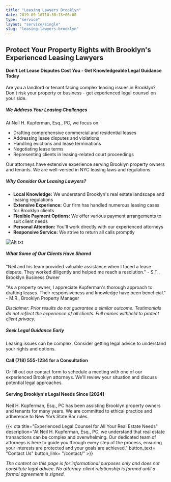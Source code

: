 ```yaml
---
title: "Leasing Lawyers Brooklyn"
date: 2019-09-16T10:30:13+06:00
type: "service"
layout: "service/single"
slug: "leasing-lawyers-brooklyn"
---
```



## Protect Your Property Rights with Brooklyn's Experienced Leasing Lawyers

#### Don't Let Lease Disputes Cost You - Get Knowledgeable Legal Guidance Today

Are you a landlord or tenant facing complex leasing issues in Brooklyn? Don't risk your property or business - get experienced legal counsel on your side.

##### We Address Your Leasing Challenges
At Neil H. Kupferman, Esq., PC, we focus on:

- Drafting comprehensive commercial and residential leases
- Addressing lease disputes and violations
- Handling evictions and lease terminations
- Negotiating lease terms
- Representing clients in leasing-related court proceedings

Our attorneys have extensive experience serving Brooklyn property owners and tenants. We are well-versed in NYC leasing laws and regulations.

##### Why Consider Our Leasing Lawyers?
- **Local Knowledge:** We understand Brooklyn's real estate landscape and leasing regulations
- **Extensive Experience:** Our firm has handled numerous leasing cases for Brooklyn clients
- **Flexible Payment Options:** We offer various payment arrangements to suit client needs
- **Personal Attention:** You'll work directly with our experienced attorneys
- **Responsive Service:** We strive to return all calls promptly

![Alt txt](/images/about/home-8.jpg)

##### What Some of Our Clients Have Shared
"Neil and his team provided valuable assistance when I faced a lease dispute. They worked diligently and helped me reach a resolution." - S.T., Brooklyn Business Owner

"As a property owner, I appreciate Kupferman's thorough approach to drafting leases. Their responsiveness and knowledge have been beneficial." - M.R., Brooklyn Property Manager

*Disclaimer: Prior results do not guarantee a similar outcome. Testimonials do not reflect the experience of all clients. Full names withheld to protect client privacy.*

##### Seek Legal Guidance Early
Leasing issues can be complex. Consider getting legal advice to understand your rights and options.

#### Call (718) 555-1234 for a Consultation
Or fill out our contact form to schedule a meeting with one of our experienced Brooklyn attorneys. We'll review your situation and discuss potential legal approaches.

#### Serving Brooklyn's Legal Needs Since [2024]
Neil H. Kupferman, Esq., PC has been assisting Brooklyn property owners and tenants for many years. We are committed to ethical practice and adherence to New York State Bar rules.

{{< cta title="Experienced Legal Counsel for All Your Real Estate Needs" 
  description="At Neil H. Kupferman, Esq., PC, we understand that real estate transactions can be complex and overwhelming. Our dedicated team of attorneys is here to guide you through every step of the process, ensuring your interests are protected and your goals are achieved."
  button_text= "Contact Us"
  button_link= "/contact/" >}}

*The content on this page is for informational purposes only and does not constitute legal advice. No attorney-client relationship is formed until a formal agreement is signed.*